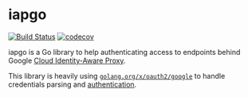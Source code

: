 # iapgo

[![Build Status](https://travis-ci.com/saifulwebid/iapgo.svg?branch=master)](https://travis-ci.com/saifulwebid/iapgo)
[![codecov](https://codecov.io/gh/saifulwebid/iapgo/branch/master/graph/badge.svg)](https://codecov.io/gh/saifulwebid/iapgo)

iapgo is a Go library to help authenticating access to endpoints behind Google [Cloud Identity-Aware Proxy](https://cloud.google.com/iap/).

This library is heavily using [`golang.org/x/oauth2/google`](https://godoc.org/golang.org/x/oauth2/google) to handle credentials parsing and [authentication](https://cloud.google.com/iap/docs/authentication-howto).
